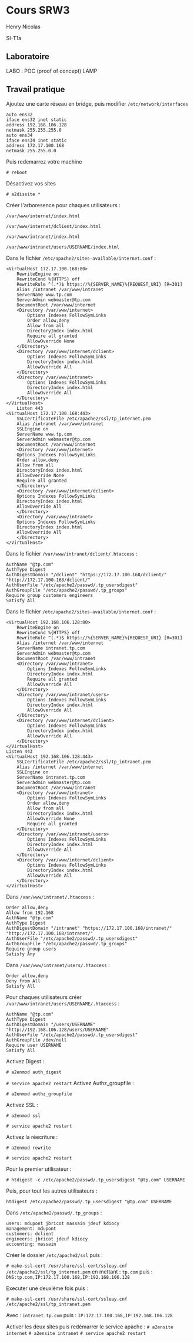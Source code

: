 # Cours SRW3

Henry Nicolas

SI-T1a

## Laboratoire

LABO : POC (proof of concept) LAMP

## Travail pratique

Ajoutez une carte réseau en bridge, puis modifier `/etc/network/interfaces`

```
auto ens32
iface ens32 inet static
address 192.168.106.128
netmask 255.255.255.0
auto ens34
iface ens34 inet static
address 172.17.100.168
netmask 255.255.0.0
```

Puis redemarrez votre machine

`# reboot`

Désactivez vos sites 

`# a2dissite *`

Créer l'arboresence pour chaques utilisateurs :

`/var/www/internet/index.html`

`/var/www/internet/dclient/index.html`

`/var/www/intranet/index.html`

`/var/www/intranet/users/USERNAME/index.html`

Dans le fichier `/etc/apache2/sites-available/internet.conf` :

```
<VirtualHost 172.17.100.168:80>
    RewriteEngine on
    RewriteCond %{HTTPS} off
    RewriteRule ^(.*)$ https://%{SERVER_NAME}%{REQUEST_URI} [R=301]
    Alias /intranet /var/www/intranet
    ServerName www.tp.com
    ServerAdmin webmaster@tp.com
    DocumentRoot /var/www/internet
    <Directory /var/www/internet>
        Options Indexes FollowSymLinks
        Order allow,deny
        Allow from all
        DirectoryIndex index.html
        Require all granted
        AllowOverride None
    </Directory>
    <Directory /var/www/internet/dclient>
        Options Indexes FollowSymLinks
        DirectoryIndex index.html
        AllowOverride All
    </Directory>
    <Directory /var/www/intranet>
        Options Indexes FollowSymLinks
        DirectoryIndex index.html
        AllowOverride All
    </Directory>
</VirtualHost>
    Listen 443
<VirtualHost 172.17.100.168:443>
    SSLCertificateFile /etc/apache2/ssl/tp_internet.pem
    Alias /intranet /var/www/intranet
    SSLEngine on
    ServerName www.tp.com
    ServerAdmin webmaster@tp.com
    DocumentRoot /var/www/internet
    <Directory /var/www/internet>
    Options Indexes FollowSymLinks
    Order allow,deny
    Allow from all
    DirectoryIndex index.html
    AllowOverride None
    Require all granted
    </Directory>
    <Directory /var/www/internet/dclient>
    Options Indexes FollowSymLinks
    DirectoryIndex index.html
    AllowOverride All
    </Directory>
    <Directory /var/www/intranet>
    Options Indexes FollowSymLinks
    DirectoryIndex index.html
    AllowOverride All
    </Directory>
</VirtualHost>
```

Dans le fichier `/var/www/intranet/dclient/.htaccess` :

```
AuthName "@tp.com"
AuthType Digest
AuthDigestDomain "/dclient" "https://172.17.100.168/dclient/" "http://172.17.100.168/dclient/"
AuthUserFile "/etc/apache2/passwd/.tp_usersdigest"
AuthGroupFile "/etc/apache2/passwd/.tp_groups"
Require group customers engineers
Satisfy All
```

Dans le fichier `/etc/apache2/sites-available/internet.conf` :

```
<VirtualHost 192.168.106.128:80>
    RewriteEngine on
    RewriteCond %{HTTPS} off
    RewriteRule ^(.*)$ https://%{SERVER_NAME}%{REQUEST_URI} [R=301]
    Alias /internet /var/www/internet
    ServerName intranet.tp.com
    ServerAdmin webmaster@tp.com
    DocumentRoot /var/www/intranet
    <Directory /var/www/intranet>
        Options Indexes FollowSymLinks
        DirectoryIndex index.html
        Require all granted
        AllowOverride All
    </Directory>
    <Directory /var/www/intranet/users>
        Options Indexes FollowSymLinks
        DirectoryIndex index.html
        AllowOverride All
    </Directory>
    <Directory /var/www/internet/dclient>
        Options Indexes FollowSymLinks
        DirectoryIndex index.html
        AllowOverride All
    </Directory>
</VirtualHost>
Listen 443
<VirtualHost 192.168.106.128:443>
    SSLCertificateFile /etc/apache2/ssl/tp_intranet.pem
    Alias /internet /var/www/internet
    SSLEngine on
    ServerName intranet.tp.com
    ServerAdmin webmaster@tp.com
    DocumentRoot /var/www/intranet
    <Directory /var/www/intranet>
        Options Indexes FollowSymLinks
        Order allow,deny
        Allow from all
        DirectoryIndex index.html
        AllowOverride None
        Require all granted
    </Directory>
    <Directory /var/www/intranet/users>
        Options Indexes FollowSymLinks
        DirectoryIndex index.html
        AllowOverride All
    </Directory>
    <Directory /var/www/internet/dclient>
        Options Indexes FollowSymLinks
        DirectoryIndex index.html
        AllowOverride All
    </Directory>
</VirtualHost>
```

Dans `/var/www/intranet/.htaccess` :

```
Order allow,deny
Allow from 192.168
AuthName "@tp.com"
AuthType Digest
AuthDigestDomain "/intranet" "https://172.17.100.168/intranet/" "http://172.17.100.168/intranet/"
AuthUserFile "/etc/apache2/passwd/.tp_usersdigest"
AuthGroupFile "/etc/apache2/passwd/.tp_groups"
Require group users
Satisfy Any
```

Dans `/var/www/intranet/users/.htaccess` :

```
Order allow,deny
Deny from All
Satisfy All
```

Pour chaques utilisateurs créer `/var/www/intranet/users/USERNAME/.htaccess` :

```
AuthName "@tp.com"
AuthType Digest
AuthDigestDomain "/users/USERNAME" "http://192.168.106.128/users/USERNAME"
AuthUserFile "/etc/apache2/passwd/.tp_usersdigest"
AuthGroupFile /dev/null
Require user USERNAME
Satisfy All
```

Activez Digest :

`# a2enmod auth_digest`

`# service apache2 restart`
Activez Authz_groupfile : 

`# a2enmod authz_groupfile`


Activez SSL :

`# a2enmod ssl`

`# service apache2 restart`

Activez la réecriture : 

`# a2enmod rewrite`

`# service apache2 restart`

Pour le premier utilisateur :

`# htdigest -c /etc/apache2/passwd/.tp_usersdigest "@tp.com" USERNAME`

Puis, pour tout les autres utilisateurs :

`htdigest /etc/apache2/passwd/.tp_usersdigest "@tp.com" USERNAME`

Dans `/etc/apache2/passwd/.tp_groups` :

```
users: mdupont jbricot massain jdeuf kdiocy
management: mdupont
customers: dclient
engineers: jbricot jdeuf kdiocy
accounting: massain
```

Créer le dossier `/etc/apache2/ssl` puis :

`# make-ssl-cert /usr/share/ssl-cert/ssleay.cnf /etc/apache2/ssl/tp_internet.pem` en mettant : `tp.com` puis : `DNS:tp.com,IP:172.17.100.168,IP:192.168.106.128`

Executer une deuxième fois puis :

`# make-ssl-cert /usr/share/ssl-cert/ssleay.cnf /etc/apache2/ssl/tp_intranet.pem`

Avec : `intranet.tp.com` puis : `IP:172.17.100.168,IP:192.168.106.128`

Activer les deux sites puis redémarrer le service apache :
`# a2ensite internet`
`# a2ensite intranet`
`# service apache2 restart`